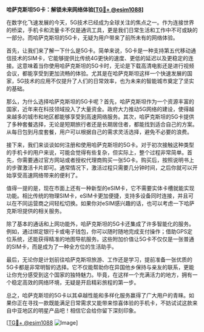 **哈萨克斯坦5G卡：解锁未来网络体验[[TG💪+ @esim1088](https://t.me/s/esim1088)]**

在数字化飞速发展的今天，5G技术已经成为全球关注的焦点之一。作为连接世界的桥梁，手机卡和流量卡不仅是通讯工具，更是我们日常生活和工作中不可或缺的一部分。而哈萨克斯坦的5G卡，无疑为用户带来了前所未有的网络体验。

首先，让我们来了解一下什么是5G卡。简单来说，5G卡是一种支持第五代移动通信技术的SIM卡，它能够提供比传统4G更快的速度、更低的延迟以及更稳定的连接。这意味着当你使用哈萨克斯坦的5G卡时，无论是下载高清电影还是进行视频会议，都能享受到更加流畅的体验。尤其是在哈萨克斯坦这样一个快速发展的国家，5G技术的应用不仅提升了人们的日常效率，也为未来的智能城市奠定了坚实的基础。

那么，为什么选择哈萨克斯坦的5G卡呢？首先，哈萨克斯坦作为一个资源丰富的国家，近年来在科技领域投入了大量资金。政府大力推动5G网络的建设，使得越来越多的城市和地区都能够享受到高速网络服务。其次，哈萨克斯坦的5G卡提供了多种套餐选择，无论是短期旅行者还是长期居住者，都能找到适合自己的方案。从每日包到月度套餐，用户可以根据自己的需求灵活选择，避免不必要的浪费。

接下来，我们来谈谈如何注册和使用哈萨克斯坦的5G卡。对于初次接触这种类型的手机卡的用户来说，可能会觉得有些复杂，但实际上，整个过程非常简单。首先，你需要通过官方网站或者授权代理商购买一张5G卡。购买后，按照说明书上的步骤激活卡片即可。通常情况下，激活过程只需要几分钟时间，之后你就可以开始享受高速网络带来的便利了。

值得一提的是，现在市面上还有一种新型的eSIM卡，它不需要实体卡槽就能实现功能。相比传统的物理SIM卡，eSIM卡更加便捷，支持多设备同时连接，并且可以在不同运营商之间轻松切换。如果你对eSIM感兴趣的话，也可以考虑一下哈萨克斯坦提供的相关服务。

除了基本的通话和上网功能外，哈萨克斯坦的5G卡还集成了许多智能化的服务。例如，通过绑定银行卡或电子钱包，你可以随时随地完成支付操作；借助GPS定位系统，还能获得精准的地图导航服务。这些附加价值让5G卡不仅仅是一张普通的SIM卡，而是成为了一种全方位的生活助手。

最后，无论你是计划前往哈萨克斯坦旅游、工作还是学习，提前准备一张优质的5G卡都是非常明智的选择。它不仅能帮助你在异国他乡保持与亲友的联系，更能让你充分感受到这个国家的独特魅力。毕竟，在这样一个充满活力的地方，拥有一个稳定高效的网络环境，无疑是开启精彩旅程的第一步。

总之，哈萨克斯坦的5G卡以其卓越性能和多样化服务赢得了广大用户的青睐。如果你正在寻找一款既能满足日常需求又能带来惊喜体验的手机卡，不妨试试这款来自中亚地区的明星产品吧！相信它会给你留下深刻印象。

[[TG💪+ @esim1088](https://t.me/s/esim1088) ![Image](https://i.postimg.cc/4NQfJmqS/Snipaste-2025-05-13-00-14-12.png)]